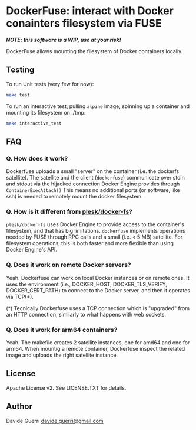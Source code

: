 # DockerFuse: interact with Docker conainters filesystem via FUSE

***NOTE: this software is a WIP, use at your risk!***

DockerFuse allows mounting the filesystem of Docker containers locally.

## Testing

To run Unit tests (very few for now):

```bash
make test
```

To run an interactive test, pulling `alpine` image, spinning up a container and mounting its filesystem on ./tmp:

```bash
make interactive_test
```

## FAQ

### Q. How does it work?

Dockerfuse uploads a small "server" on the container (i.e. the dockerfs satellite).
The satellite and the client (`dockerfuse`) communicate over stdin and stdout via the hijacked connection Docker Engine provides through `ContainerExecAttach()`
This means no additional ports (or software, like ssh) is needed to remotely mount the docker filesystem.

### Q. How is it different from [plesk/docker-fs](https://github.com/plesk/docker-fs)?

`plesk/docker-fs` uses Docker Engine to provide access to the container's filesystem, and that has big limitations.
`dockerfuse` implements operations needed by FUSE through RPC calls and a small (i.e. < 5 MB) satellite. For filesystem operations, this is both faster and more flexible than using Docker Engine's API.

### Q. Does it work on remote Docker servers?

Yeah. Dockerfuse can work on local Docker instances or on remote ones.
It uses the environment (i.e., DOCKER_HOST, DOCKER_TLS_VERIFY, DOCKER_CERT_PATH) to connect to the Docker server, and then it operates via TCP(*).

(*) Tecnically Dockerfuse uses a TCP connection which is "upgraded" from an HTTP connection, similarly to what happens with web sockets.

### Q. Does it work for arm64 containers?

Yeah. The makefile creates 2 satellite instances, one for amd64 and one for arm64.
When mountig a remote container, Dockerfuse inspect the related image and uploads the right satellite instance.

## License

Apache License v2. See LICENSE.TXT for details.

## Author

Davide Guerri <davide.guerri@gmail.com>
